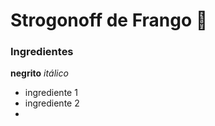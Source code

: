 # Strogonoff  de Frango :chicken:



###  Ingredientes

**negrito**  _itálico_ 

- ingrediente 1
- ingrediente 2
- 